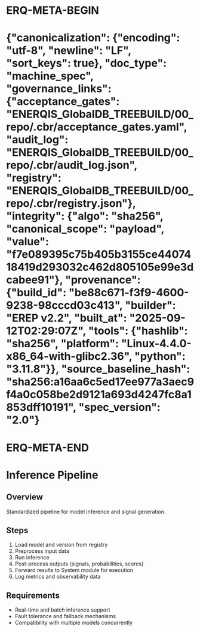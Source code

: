 # ERQ-META-BEGIN
# {"canonicalization": {"encoding": "utf-8", "newline": "LF", "sort_keys": true}, "doc_type": "machine_spec", "governance_links": {"acceptance_gates": "ENERQIS_GlobalDB_TREEBUILD/00_repo/.cbr/acceptance_gates.yaml", "audit_log": "ENERQIS_GlobalDB_TREEBUILD/00_repo/.cbr/audit_log.json", "registry": "ENERQIS_GlobalDB_TREEBUILD/00_repo/.cbr/registry.json"}, "integrity": {"algo": "sha256", "canonical_scope": "payload", "value": "f7e089395c75b405b3155ce4407418419d293032c462d805105e99e3dcabee91"}, "provenance": {"build_id": "be88c671-f3f9-4600-9238-98cccd03c413", "builder": "EREP v2.2", "built_at": "2025-09-12T02:29:07Z", "tools": {"hashlib": "sha256", "platform": "Linux-4.4.0-x86_64-with-glibc2.36", "python": "3.11.8"}}, "source_baseline_hash": "sha256:a16aa6c5ed17ee977a3aec9f4a0c058be2d9121a693d4247fc8a1853dff10191", "spec_version": "2.0"}
# ERQ-META-END
# Inference Pipeline

## Overview
Standardized pipeline for model inference and signal generation.

## Steps
1. Load model and version from registry
2. Preprocess input data
3. Run inference
4. Post-process outputs (signals, probabilities, scores)
5. Forward results to System module for execution
6. Log metrics and observability data

## Requirements
- Real-time and batch inference support
- Fault tolerance and fallback mechanisms
- Compatibility with multiple models concurrently 